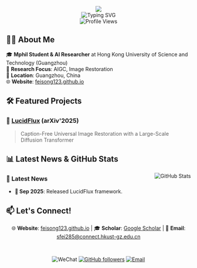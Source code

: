 <div align="center">
  <img src="https://capsule-render.vercel.app/api?type=waving&color=gradient&customColorList=24&height=120&section=header&text=Sixiang%20Chen&fontSize=30&fontColor=gradient&animation=fadeIn&fontAlignY=35" />
</div>

<div align="center">
  <img src="https://readme-typing-svg.herokuapp.com?font=Caveat&pause=1000&color=8B5CF6&center=true&vCenter=true&width=450&lines=Losing+Ground+Now%2C+Gaining+Miles+Tomorrow%21&size=28" alt="Typing SVG" />
</div>

<div align="center">
  <img src="https://komarev.com/ghpvc/?username=Ephemeral182&label=Profile%20views&color=8B5CF6&style=flat" alt="Profile Views" />

</div>

## 🧑‍🎓 About Me

🎓 **Mphil Student & AI Researcher** at Hong Kong University of Science and Technology (Guangzhou)  
🔬 **Research Focus**: AIGC, Image Restoration  
📍 **Location**: Guangzhou, China  
🌐 **Website**: [feisong123.github.io](https://feisong123.github.io/)


## 🛠️ Featured Projects

### 🎯 [LucidFlux](https://w2genai-lab.github.io/LucidFlux/) (arXiv'2025)
> Caption-Free Universal Image Restoration with a Large-Scale Diffusion Transformer

## 📊 Latest News & GitHub Stats

<img align="right" src="https://github-readme-stats.vercel.app/api?username=Ephemeral182&show_icons=true&theme=radical&hide_border=true&card_width=400&card_height=280&bg_color=1a1b27&title_color=8B5CF6&text_color=a9b1d6&icon_color=bb9af7" alt="GitHub Stats" />

### 🌟 Latest News
- **🚀 Sep 2025**: Released LucidFlux framework.


## 📫 Let's Connect!

<div align="center">

🌐 **Website**: [feisong123.github.io](https://feisong123.github.io/) | 🎓 **Scholar**: [Google Scholar](https://scholar.google.com/citations?user=3Kj6HaoAAAAJ) | 📧 **Email**: [sfei285@connect.hkust-gz.edu.cn](mailto:sfei285@connect.hkust-gz.edu.cn)

<br>

![WeChat](https://img.shields.io/badge/WeChat-s18376139106-8B5CF6?style=flat-square&logo=wechat&logoColor=white)
[![GitHub followers](https://img.shields.io/github/followers/FeiSong123?label=Follow&style=flat-square&color=8B5CF6)](https://github.com/FeiSong123)
[![Email](https://img.shields.io/badge/Email-Available-8B5CF6?style=flat-square&color=8B5CF6)](mailto:sfei285@connect.hkust-gz.edu.cn)


</div>

